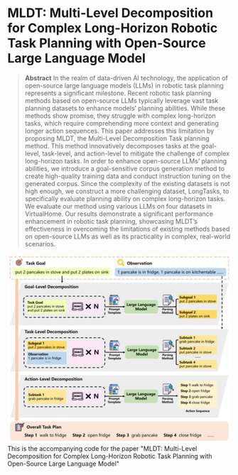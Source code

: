 # MLDT: Multi-Level Decomposition for Complex Long-Horizon Robotic Task Planning with Open-Source Large Language Model

> **Abstract**
In the realm of data-driven AI technology, the application of open-source large language models (LLMs) in robotic task planning represents a significant milestone. Recent robotic task planning methods based on open-source LLMs typically leverage vast task planning datasets to enhance models’ planning abilities. While these methods show promise, they struggle with complex long-horizon tasks, which require comprehending more context and generating longer action sequences. This paper addresses this limitation by proposing MLDT, the Multi-Level Decomposition Task planning method. This method innovatively decomposes tasks at the goal-level, task-level, and action-level to mitigate the challenge of complex long-horizon tasks. In order to enhance open-source LLMs’ planning abilities, we introduce a goal-sensitive corpus generation method to create high-quality training data and conduct instruction tuning on the generated corpus. Since the complexity of the existing datasets is not high enough, we construct a more challenging dataset, LongTasks, to specifically evaluate planning ability on complex long-horizon tasks. We evaluate our method using various LLMs on four datasets in VirtualHome. Our results demonstrate a significant performance enhancement in robotic task planning, showcasing MLDT’s effectiveness in overcoming the limitations of existing methods based on open-source LLMs as well as its practicality in complex, real-world scenarios.
> 
![](./figs/1.png)
This is the accompanying code for the paper "MLDT: Multi-Level Decomposition for Complex Long-Horizon Robotic Task Planning with Open-Source Large Language Model"
